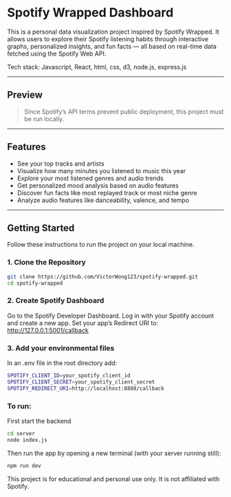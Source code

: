 # Spotify Wrapped Dashboard

This is a personal data visualization project inspired by Spotify Wrapped. It allows users to explore their Spotify listening habits through interactive graphs, personalized insights, and fun facts — all based on real-time data fetched using the Spotify Web API.

Tech stack: Javascript, React, html, css, d3, node.js, express.js

---

## Preview

> Since Spotify’s API terms prevent public deployment, this project must be run locally.

---

## Features

- See your top tracks and artists
- Visualize how many minutes you listened to music this year
- Explore your most listened genres and audio trends
- Get personalized mood analysis based on audio features
- Discover fun facts like most replayed track or most niche genre
- Analyze audio features like danceability, valence, and tempo

---

## Getting Started

Follow these instructions to run the project on your local machine.

### 1. Clone the Repository

```bash
git clone https://github.com/VictorWong123/spotify-wrapped.git
cd spotify-wrapped
```

### 2. Create Spotify Dashboard 

Go to the Spotify Developer Dashboard.
Log in with your Spotify account and create a new app.
Set your app’s Redirect URI to: http://127.0.0.1:5001/callback

### 3. Add your environmental files
In an .env file in the root directory add:
```bash
SPOTIFY_CLIENT_ID=your_spotify_client_id
SPOTIFY_CLIENT_SECRET=your_spotify_client_secret
SPOTIFY_REDIRECT_URI=http://localhost:8888/callback
```

### To run: 
First start the backend 
```bash
cd server 
node index.js
```
Then run the app by opening a new terminal (with your server running still):
```bash
npm run dev 
```


This project is for educational and personal use only. It is not affiliated with Spotify.

